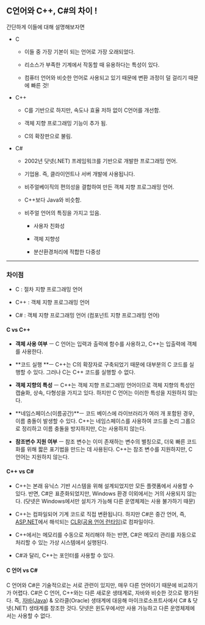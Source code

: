 ## C언어와 C++, C#의 차이 !

간단하게 이들에 대해 설명해보자면

- C
  
  - 이들 중 가장 기본이 되는 언어로 가장 오래되었다.
  
  - 리소스가 부족한 기계에서 작동할 때 유용하다는 특성이 있다.
  
  - 컴퓨터 언어와 비슷한 언어로 사용되고 있기 때문에 변환 과정이 덜 걸리기 때문에 빠른 것!

- C++
  
  - C를 기반으로 하지만, 속도나 효율 저하 없이 C언어를 개선함.
  
  - 객체 지향 프로그래밍 기능이 추가 됨.
  
  - C의 확장판으로 불림.

- C#
  
  - 2002년 닷넷(.NET) 프레임워크를 기반으로 개발한 프로그래밍 언어.
  
  - 기업용. 즉, 클라이언트나 서버 개발에 사용됩니다.
  
  - 비주얼베이직의 편의성을 결합하여 만든 객체 지향 프로그래밍 언어.
  
  - C++보다 Java와 비슷함.
  
  - 비주얼 언어의 특징을 가지고 있음.
    
    - 사용자 친화성
    
    - 객체 지향성
    
    - 분산환경처리에 적합한 다중성

---

### 차이점

- C : 절차 지향 프로그래밍 언어

- C++ : 객체 지향 프로그래밍 언어

- C# : 객체 지향 프로그래밍 언어 (컴포넌트 지향 프로그래밍 언어)

#### C vs C++

- **객체 사용 여부** ㅡ C 언어는 입력과 출력에 함수를 사용하고, C++는 입출력에 객체를 사용한다.

- **코드 실행 **ㅡ C++는 C의 확장자로 구축되었기 때문에 대부분의 C 코드를 실행할 수 있다. 그러나 C는 C++ 코드를 실행할 수 없다.

- **객체 지향의 특성** ㅡ C++는 객체 지향 프로그래밍 언어이므로 객체 지향의 특성인 캡슐화, 상속, 다형성을 가지고 있다. 하지만 C 언어는 이러한 특성을 지원하지 않는다.

- **네임스페이스(이름공간)**ㅡ 코드 베이스에 라이브러리가 여러 개 포함된 경우, 이름 충돌이 발생할 수 있다. C++는 네임스페이스를 사용하여 코드를 논리 그룹으로 정리하고 이름 충돌을 방지하지만, C는 사용하지 않는다.

- **참조변수 지원 여부** ㅡ 참조 변수는 이미 존재하는 변수의 별칭으로, 더욱 빠른 코드화를 위해 짧은 표기법을 만드는 데 사용된다. C++는 참조 변수를 지원하지만, C 언어는 지원하지 않는다.

#### C++ vs C#

- C++는 본래 유닉스 기반 시스템을 위해 설계되었지만 모든 플랫폼에서 사용할 수 있다. 반면, C#은 표준화되었지만, Windows 환경 이외에서는 거의 사용되지 않는다. (닷넷은 Windows에서만 설치가 가능해 다른 운영체제는 사용 불가하기 때문)

- C++는 컴파일되어 기계 코드로 직접 변환됩니다. 하지만 C#은 중간 언어, 즉, [ASP.NET](https://ko.wikipedia.org/wiki/ASP.NET)에서 해석되는 [CLR(공용 언어 런타임)](https://learn.microsoft.com/ko-kr/dotnet/standard/clr)로 컴파일이다.

- C++에서는 메모리를 수동으로 처리해야 하는 반면, C#은 메모리 관리를 자동으로 처리할 수 있는 가상 시스템에서 실행된다.

- C#과 달리, C++는 포인터를 사용할 수 있다.

#### C 언어 vs C#

C 언어와 C#은 기술적으로는 서로 관련이 있지만, 매우 다른 언어이기 때문에 비교하기가 어렵다. C#은 C 언어, C++와는 다른 새로운 생태계로, 자바와 비슷한 것으로 평가된다. 즉, [자바(Java](https://www.elancer.co.kr/blog/view?seq=47)) & 오라클(Oracle) 생태계에 대응해 마이크로소프트사에서 C# & 닷넷(.NET) 생태계를 창조한 것다. 닷넷은 윈도우에서만 사용 가능하고 다른 운영체제에서는 사용할 수 없다.

